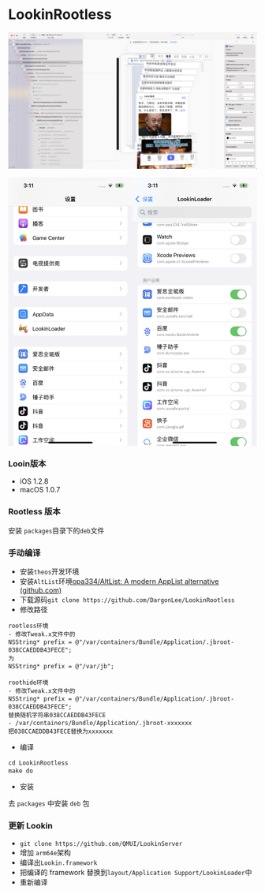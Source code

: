 # LookinRootless

![20240926151128](README.assets/20240926151128.jpg)
<div style="display: flex;">
    <img src="README.assets/IMG_0141.PNG" style="display:inline; width: 50%;">
		<img src="README.assets/IMG_0142.PNG" style="display:inline; width: 50%;">
</div>



### Looin版本

- iOS 1.2.8
- macOS 1.0.7

### Rootless 版本

安装 `packages`目录下的`deb`文件

### 手动编译

- 安装`theos`开发环境
- 安装`AltList`环境[opa334/AltList: A modern AppList alternative (github.com)](https://github.com/opa334/AltList)
- 下载源码`git clone https://github.com/DargonLee/LookinRootless`
- 修改路径

```obj
rootless环境
- 修改Tweak.x文件中的
NSString* prefix = @"/var/containers/Bundle/Application/.jbroot-038CCAEDDB43FECE";
为
NSString* prefix = @"/var/jb";

roothide环境
- 修改Tweak.x文件中的
NSString* prefix = @"/var/containers/Bundle/Application/.jbroot-038CCAEDDB43FECE";
替换随机字符串038CCAEDDB43FECE
- /var/containers/Bundle/Application/.jbroot-xxxxxxx
把038CCAEDDB43FECE替换为xxxxxxx
```

- 编译

```shell
cd LookinRootless
make do
```

- 安装

去 `packages` 中安装 `deb` 包



### 更新 Lookin

- `git clone https://github.com/QMUI/LookinServer`
- 增加 `arm64e`架构
- 编译出`Lookin.framework`
- 把编译的 framework 替换到`layout/Application Support/LookinLoader`中
- 重新编译

